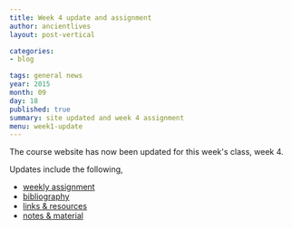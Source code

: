 ```yaml
---
title: Week 4 update and assignment
author: ancientlives
layout: post-vertical

categories:
- blog

tags: general news
year: 2015
month: 09
day: 18
published: true
summary: site updated and week 4 assignment
menu: week1-update
---
```


The course website has now been updated for this week's class, week 4.

Updates include the following,

* [weekly assignment](/weekly_assignment)
* [bibliography](/bibliography)
* [links & resources](/links)
* [notes & material](/notes)
